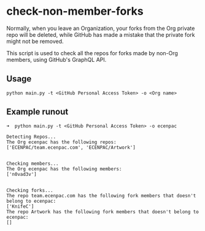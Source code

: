 # check-non-member-forks

Normally, when you leave an Organization, your forks from the Org private repo will be deleted, while GitHub has made a mistake that the private fork might not be removed.

This script is used to check all the repos for forks made by non-Org members, using GitHub's GraphQL API.

## Usage

```
python main.py -t <GitHub Personal Access Token> -o <Org name>
```

## Example runout


```
➜  python main.py -t <GitHub Personal Access Token> -o ecenpac

Detecting Repos...
The Org ecenpac has the following repos:
['ECENPAC/team.ecenpac.com', 'ECENPAC/Artwork']


Checking members...
The Org ecenpac has the following members:
['n0vad3v']


Checking forks...
The repo team.ecenpac.com has the following fork members that doesn't belong to ecenpac:
['KnifeC']
The repo Artwork has the following fork members that doesn't belong to ecenpac:
[]
```